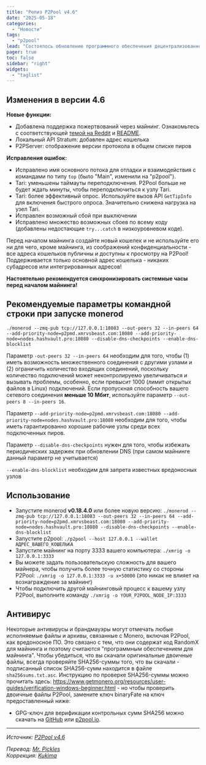 ```yaml
---
title: "Релиз P2Pool v4.6"
date: "2025-05-18"
categories:
  - "Новости"
tags:
  - "p2pool"
lead: "Состоялось обновление программного обеспечения децентрализованного майнинг пула P2Pool до v4.6"
pager: true
toc: false
sidebar: "right"
widgets:
  - "taglist"
---
```


## Изменения в версии 4.6

**Новые функции:**

- Добавлена поддержка пожертвований через майнинг. Ознакомьтесь с соответствующей [темой на Reddit](https://www.reddit.com/r/MoneroMining/comments/1kkmm7r/psa_on_p2pool_donations_and_going_forward_with/) и [README](https://github.com/SChernykh/p2pool/blob/v4.6/README.md#donations).
- Локальный API Stratum: добавлен адрес кошелька
- P2PServer: отображение версии протокола в общем списке пиров

**Исправления ошибок:**

- Исправлено имя основного потока для отладки и взаимодействия с командами по типу `top` (было "Main", изменили на "p2pool").
- Tari: уменьшены таймауты переподключения. P2Pool больше не будет ждать минуты, чтобы переподключиться к узлу Tari.
- Tari: более эффективный опрос. Используйте вызов API `GetTipInfo` для включения быстрого опроса. Значительно снижена нагрузка на узел Tari.
- Исправлен возможный сбой при выключении
- Исправлено множество возможных сбоев по всему коду (добавлены недостающие `try...catch` в низкоуровневом коде).

Перед началом майнинга создайте новый кошелек и не используйте его ни для чего, кроме майнинга, из соображений конфиденциальности - все адреса кошельков публичны и доступны к просмотру на P2Pool! Поддерживается только основной адрес кошелька - никаких субадресов или интегрированных адресов!

**Настоятельно рекомендуется синхронизировать системные часы перед началом майнинга!**

## Рекомендуемые параметры командной строки при запуске monerod

```
./monerod --zmq-pub tcp://127.0.0.1:18083 --out-peers 32 --in-peers 64 --add-priority-node=p2pmd.xmrvsbeast.com:18080 --add-priority-node=nodes.hashvault.pro:18080 --disable-dns-checkpoints --enable-dns-blocklist
```

Параметр `-out-peers 32 --in-peers 64` необходим для того, чтобы (1) иметь возможность множественного соединения с другими узлами и (2) ограничить количество входящих соединений, поскольку количество подключений может неконтролируемо увеличиваться и вызывать проблемы, особенно, если превысит 1000 (лимит открытых файлов в Linux) подключений. Если пропускная способность вашего сетевого соединения **меньше 10 Мбит**, используйте параметр `--out-peers 8 --in-peers 16`.

Параметр `--add-priority-node=p2pmd.xmrvsbeast.com:18080 --add-priority-node=nodes.hashvault.pro:18080` необходим для того, чтобы иметь гарантированно хорошие рабочие узлы среди всех подключенных пиров.

Параметр `--disable-dns-checkpoints` нужен для того, чтобы избежать периодических задержек при обновлении DNS (при самом майнинге данный параметр не учитывается)

`--enable-dns-blocklist` необходим для запрета известных вредоносных узлов

## Использование

- Запустите monerod **v0.18.4.0** или более новую версию: `./monerod --zmq-pub tcp://127.0.0.1:18083 --out-peers 32 --in-peers 64 --add-priority-node=p2pmd.xmrvsbeast.com:18080 --add-priority-node=nodes.hashvault.pro:18080 --disable-dns-checkpoints --enable-dns-blocklist`
- Запустите p2pool: `./p2pool --host 127.0.0.1 --wallet АДРЕС_ВАШЕГО_КОШЕЛЬКА`
- Запустите майнинг на порту 3333 вашего компьютера: `./xmrig -o 127.0.0.1:3333`
- Вы можете задать пользовательскую сложность для вашего майнера, чтобы получить более точную статистику со стороны P2Pool: `./xmrig -o 127.0.0.1:3333 -u x+50000` (это никак не влияет на вознаграждение за майнинг)
- Чтобы подключить другой майнинговый процесс к вашему узлу P2Pool, выполните команду `./xmrig -o YOUR_P2POOL_NODE_IP:3333`

## Антивирус

Некоторые антивирусы и брандмауэры могут отмечать любые исполняемые файлы и архивы, связанные с Monero, включая P2Pool, как вредоносное ПО. Это связано с тем, что они содержат код RandomX для майнинга и поэтому считаются "программным обеспечением для майнинга". Чтобы убедиться, что вы скачали оригинальные двоичные файлы, всегда проверяйте SHA256-суммы того, что вы скачали - подписанный список SHA256-сумм находится в файле `sha256sums.txt.asc`. Инструкцию по проверке SHA256-суммы можно прочитать здесь: https://www.getmonero.org/resources/user-guides/verification-windows-beginner.html - но чтобы проверить двоичные файлы P2Pool, замените ключ binaryFate на ключ предоставленный ниже:

- GPG-ключ для верификации контрольных сумм SHA256 можно скачать на [GitHub](https://github.com/monero-project/gitian.sigs/blob/master/gitian-pubkeys/SChernykh.asc) или [p2pool.io](https://p2pool.io/SChernykh.asc).

---

_Источник: [P2Pool v4.6](https://github.com/SChernykh/p2pool/releases/tag/v4.4)_

_Перевод: [Mr. Pickles](https://t.me/v1docq47)_  
_Коррекция: [Kukima](https://t.me/Kukima)_
